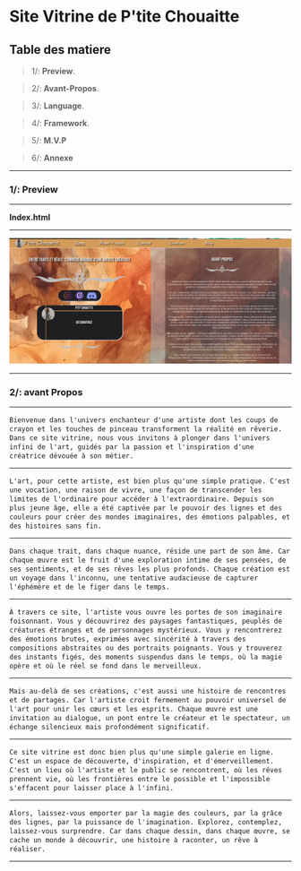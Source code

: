 # Site Vitrine de P'tite Chouaitte

## Table des matiere


> 1/: __**Preview**__.

> 2/: __**Avant-Propos**__.

> 3/: __**Language**__.

> 4/: __**Framework**__.

> 5/: __**M.V.P**__

> 6/: __**Annexe**__

***

### 1/: Preview

***

**Index.html**

***

![**Index.html**](./Asset/Readme/Src1.png)

***

### 2/: avant Propos

***

    Bienvenue dans l'univers enchanteur d'une artiste dont les coups de crayon et les touches de pinceau transforment la réalité en rêverie. Dans ce site vitrine, nous vous invitons à plonger dans l'univers infini de l'art, guidés par la passion et l'inspiration d'une créatrice dévouée à son métier.

***

    L'art, pour cette artiste, est bien plus qu'une simple pratique. C'est une vocation, une raison de vivre, une façon de transcender les limites de l'ordinaire pour accéder à l'extraordinaire. Depuis son plus jeune âge, elle a été captivée par le pouvoir des lignes et des couleurs pour créer des mondes imaginaires, des émotions palpables, et des histoires sans fin.

***

    Dans chaque trait, dans chaque nuance, réside une part de son âme. Car chaque œuvre est le fruit d'une exploration intime de ses pensées, de ses sentiments, et de ses rêves les plus profonds. Chaque création est un voyage dans l'inconnu, une tentative audacieuse de capturer l'éphémère et de le figer dans le temps.

***

    À travers ce site, l'artiste vous ouvre les portes de son imaginaire foisonnant. Vous y découvrirez des paysages fantastiques, peuplés de créatures étranges et de personnages mystérieux. Vous y rencontrerez des émotions brutes, exprimées avec sincérité à travers des compositions abstraites ou des portraits poignants. Vous y trouverez des instants figés, des moments suspendus dans le temps, où la magie opère et où le réel se fond dans le merveilleux.

***

    Mais au-delà de ses créations, c'est aussi une histoire de rencontres et de partages. Car l'artiste croit fermement au pouvoir universel de l'art pour unir les cœurs et les esprits. Chaque œuvre est une invitation au dialogue, un pont entre le créateur et le spectateur, un échange silencieux mais profondément significatif.

***

    Ce site vitrine est donc bien plus qu'une simple galerie en ligne. C'est un espace de découverte, d'inspiration, et d'émerveillement. C'est un lieu où l'artiste et le public se rencontrent, où les rêves prennent vie, où les frontières entre le possible et l'impossible s'effacent pour laisser place à l'infini.

***

    Alors, laissez-vous emporter par la magie des couleurs, par la grâce des lignes, par la puissance de l'imagination. Explorez, contemplez, laissez-vous surprendre. Car dans chaque dessin, dans chaque œuvre, se cache un monde à découvrir, une histoire à raconter, un rêve à réaliser.

***